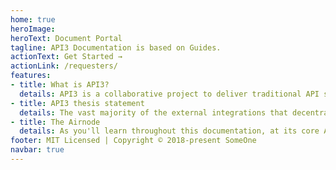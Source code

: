 ```yaml
---
home: true
heroImage: 
heroText: Document Portal
tagline: API3 Documentation is based on Guides.
actionText: Get Started →
actionLink: /requesters/
features:
- title: What is API3?
  details: API3 is a collaborative project to deliver traditional API services to smart contract platforms in a decentralized and trust-minimized way. It is governed by a decentralized autonomous organization (DAO), its code is open source and its operations are transparent.
- title: API3 thesis statement
  details: The vast majority of the external integrations that decentralized applications need are to commercial Web APIs that traditional businesses have built to monetize their data and services. Therefore, what is widely known as the oracle problem is in practice the API connectivity problem. Existing oracle solutions fall short because they fail to make this distinction, resulting in inferior solutions that depend on third-party oracles and ecosystems that exclude API providers. By refining the definition of the problem, API3 aims to provide a much more optimal solution.
- title: The Airnode
  details: As you'll learn throughout this documentation, at its core API3 brings the ability for API providers to easily run their own Oracle nodes allowing them to provide their data on-chain without any intermediary to any Decentralized App (dApp) interested by those data.
footer: MIT Licensed | Copyright © 2018-present SomeOne
navbar: true
---
```


